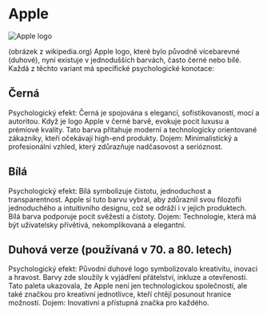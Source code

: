 # Apple
![Apple logo](https://upload.wikimedia.org/wikipedia/commons/thumb/f/fa/Apple_logo_black.svg/800px-Apple_logo_black.svg.png)

(obrázek z wikipedia.org)
Apple logo, které bylo původně vícebarevné (duhové), nyní existuje v jednodušších barvách, často černé nebo bílé. Každá z těchto variant má specifické psychologické konotace:
## Černá
Psychologický efekt: Černá je spojována s elegancí, sofistikovaností, mocí a autoritou. Když je logo Apple v černé barvě, evokuje pocit luxusu a prémiové kvality. Tato barva přitahuje moderní a technologicky orientované zákazníky, kteří očekávají high-end produkty.
Dojem: Minimalistický a profesionální vzhled, který zdůrazňuje nadčasovost a serióznost.
## Bílá
Psychologický efekt: Bílá symbolizuje čistotu, jednoduchost a transparentnost. Apple si tuto barvu vybral, aby zdůraznil svou filozofii jednoduchého a intuitivního designu, což se odráží i v jejich produktech. Bílá barva podporuje pocit svěžesti a čistoty.
Dojem: Technologie, která má být uživatelsky přívětivá, nekomplikovaná a elegantní.
## Duhová verze (používaná v 70. a 80. letech)
Psychologický efekt: Původní duhové logo symbolizovalo kreativitu, inovaci a hravost. Barvy zde sloužily k vyjádření přátelství, inkluze a otevřenosti. Tato paleta ukazovala, že Apple není jen technologickou společností, ale také značkou pro kreativní jednotlivce, kteří chtějí posunout hranice možností.
Dojem: Inovativní a přístupná značka pro každého.
